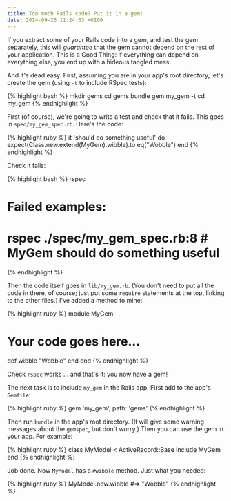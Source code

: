 ```yaml
---
title: Too much Rails code? Put it in a gem!
date: 2014-09-25 11:24:03 +0100
---
```

If you extract some of your Rails code into a gem, and test the gem separately, this will _guarantee_ that the gem cannot depend on the rest of your application. This is a Good Thing: if everything can depend on everything else, you end up with a hideous tangled mess.

And it's dead easy. First, assuming you are in your app's root directory, let's create the gem (using <code>-t</code> to include RSpec tests):

{% highlight bash %}
mkdir gems
cd gems
bundle gem my_gem -t
cd my_gem
{% endhighlight %}

First (of course), we're going to write a test and check that it fails. This goes in <code>spec/my_gem_spec.rb</code>. Here's the code:

{% highlight ruby %}
it 'should do something useful' do
  expect(Class.new.extend(MyGem).wibble).to eq("Wobble")
end
{% endhighlight %}

Check it fails:

{% highlight bash %}
rspec
# Failed examples:
#
# rspec ./spec/my_gem_spec.rb:8 # MyGem should do something useful
{% endhighlight %}

Then the code itself goes in <code>lib/my_gem.rb</code>. (You don't need to put all the code in there, of course; just put some <code>require</code> statements at the top, linking to the other files.) I've added a method to mine:

{% highlight ruby %}
module MyGem
  # Your code goes here...
  def wibble
    "Wobble"
  end
end
{% endhighlight %}

Check <code>rspec</code> works ... and that's it: you now have a gem!

The next task is to include <code>my_gem</code> in the Rails app. First add to the app's <code>Gemfile</code>:

{% highlight ruby %}
gem 'my_gem', path: 'gems'
{% endhighlight %}

Then run <code>bundle</code> in the app's root directory. (It will give some warning messages about the <code>gemspec</code>, but don't worry.) Then you can use the gem in your app. For example:

{% highlight ruby %}
class MyModel < ActiveRecord::Base
  include MyGem
end
{% endhighlight %}

Job done. Now <code>MyModel</code> has a <code>#wibble</code> method. Just what you needed:

{% highlight ruby %}
MyModel.new.wibble #=> "Wobble"
{% endhighlight %}
